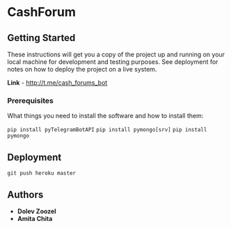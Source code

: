 # CashForum

## Getting Started

These instructions will get you a copy of the project up and running on your local machine for development and testing purposes. See deployment for notes on how to deploy the project on a live system.

**Link** - http://t.me/cash_forums_bot

### Prerequisites

What things you need to install the software and how to install them:

`pip install pyTelegramBotAPI`
`pip install pymongo[srv]`
`pip install pymongo`

## Deployment

`git push heroku master`

## Authors

- **Dolev Zoozel**
- **Amita Chita**
